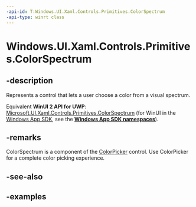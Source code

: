 ```yaml
---
-api-id: T:Windows.UI.Xaml.Controls.Primitives.ColorSpectrum
-api-type: winrt class
---
```


<!-- Class syntax.
public class ColorSpectrum : Control, Control
-->

# Windows.UI.Xaml.Controls.Primitives.ColorSpectrum

## -description

Represents a control that lets a user choose a color from a visual spectrum.

Equivalent **WinUI 2 API for UWP**: [Microsoft.UI.Xaml.Controls.Primitives.ColorSpectrum](/windows/winui/api/microsoft.ui.xaml.controls.primitives.colorspectrum) (for WinUI in the [Windows App SDK](/windows/apps/windows-app-sdk/), see the **[Windows App SDK namespaces](/windows/windows-app-sdk/api/winrt/)**).

## -remarks

ColorSpectrum is a component of the [ColorPicker](../windows.ui.xaml.controls/colorpicker.md) control. Use ColorPicker for a complete color picking experience.

## -see-also

## -examples

